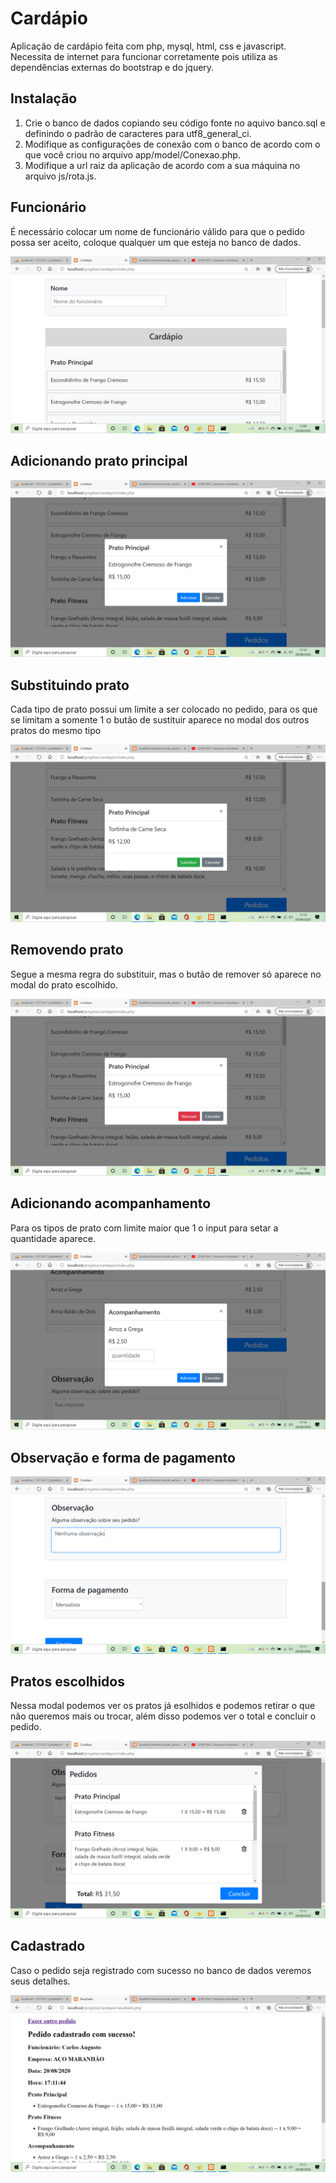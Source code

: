 # Cardápio
Aplicação de cardápio feita com php, mysql, html, css e javascript. Necessita de internet para funcionar corretamente pois utiliza as dependências externas do bootstrap e do jquery.

## Instalação
1. Crie o banco de dados copiando seu código fonte no aquivo banco.sql e definindo o padrão de caracteres para utf8_general_ci.
2. Modifique as configurações de conexão com o banco de acordo com o que você criou no arquivo app/model/Conexao.php.
3. Modifique a url raiz da aplicação de acordo com a sua máquina no arquivo js/rota.js.


## Funcionário
É necessário colocar um nome de funcionário válido para que o pedido possa ser aceito, coloque qualquer um que esteja no banco de dados.

![inicio](https://github.com/rodriguesrenato61/cardapio/blob/master/prints/print01.png)


## Adicionando prato principal

![adicionando prato](https://github.com/rodriguesrenato61/cardapio/blob/master/prints/print02.png)

 
## Substituindo prato
Cada tipo de prato possui um limite a ser colocado no pedido, para os que se limitam a somente 1 o butão de sustituir aparece no modal dos outros pratos do mesmo tipo

![substituindo prato](https://github.com/rodriguesrenato61/cardapio/blob/master/prints/print03.png)


## Removendo prato
Segue a mesma regra do substituir, mas o butão de remover só aparece no modal do prato escolhido.

![removendo prato](https://github.com/rodriguesrenato61/cardapio/blob/master/prints/print04.png)


## Adicionando acompanhamento
Para os tipos de prato com limite maior que 1 o input para setar a quantidade aparece.

![adicionando acompanhamento](https://github.com/rodriguesrenato61/cardapio/blob/master/prints/print05.png)


## Observação e forma de pagamento

![obs e forma de pagamento](https://github.com/rodriguesrenato61/cardapio/blob/master/prints/print06.png)


## Pratos escolhidos
Nessa modal podemos ver os pratos já esolhidos e podemos retirar o que não queremos mais ou trocar, além disso podemos ver o total e concluir o pedido.

![concluir pedido](https://github.com/rodriguesrenato61/cardapio/blob/master/prints/print07.png)


## Cadastrado
Caso o pedido seja registrado com sucesso no banco de dados veremos seus detalhes.

![sucesso](https://github.com/rodriguesrenato61/cardapio/blob/master/prints/print08.png)
